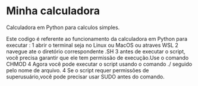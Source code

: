# Minha calculadora
 Calculadora em Python para calculos simples.
 


Este codigo é referente ao funcionamento da calculadora em Python
para executar :
1 abrir o terminal seja no Linux ou MacOS ou atraves WSL 
2 navegue ate o diretório correspondente .SH
3 antes de executar o script, você precisa garantir que ele tem permissão de execução.Use o comando CHMOD
4 Agora você pode executar o script usando o comando ./ seguido pelo nome de arquivo.
4 Se o script requer permissões de superusuário,você pode precisar usar SUDO antes do comando.

